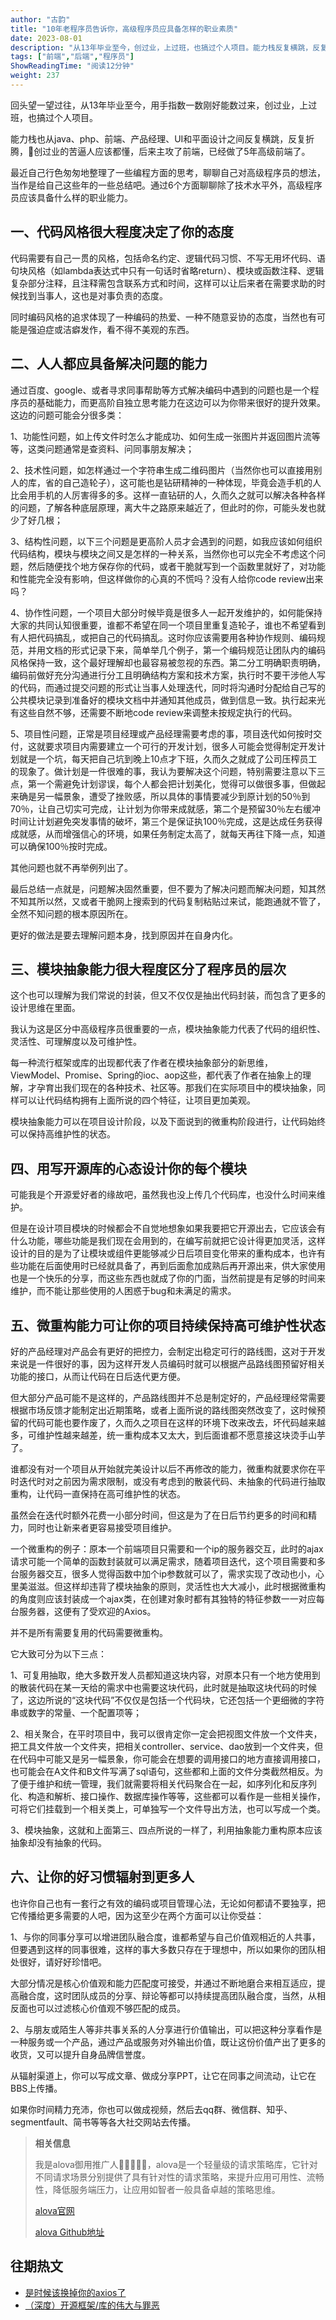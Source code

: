 ```yaml
---
author: "古韵"
title: "10年老程序员告诉你，高级程序员应具备怎样的职业素质"
date: 2023-08-01
description: "从13年毕业至今，创过业，上过班，也搞过个人项目。能力栈反复横跳，反复折腾，通过6个方面聊聊除了技术水平外，高级程序员应该具备什么样的职业能力"
tags: ["前端","后端","程序员"]
ShowReadingTime: "阅读12分钟"
weight: 237
---
```

回头望一望过往，从13年毕业至今，用手指数一数刚好能数过来，创过业，上过班，也搞过个人项目。

能力栈也从java、php、前端、产品经理、UI和平面设计之间反复横跳，反复折腾，🤣创过业的苦逼人应该都懂，后来主攻了前端，已经做了5年高级前端了。

最近自己行色匆匆地整理了一些编程方面的思考，聊聊自己对高级程序员的想法，当作是给自己这些年的一些总结吧。通过6个方面聊聊除了技术水平外，高级程序员应该具备什么样的职业能力。

一、代码风格很大程度决定了你的态度
-----------------

代码需要有自己一贯的风格，包括命名约定、逻辑代码习惯、不写无用坏代码、语句块风格（如lambda表达式中只有一句话时省略return）、模块或函数注释、逻辑复杂部分注释，且注释需包含联系方式和时间，这样可以让后来者在需要求助的时候找到当事人，这也是对事负责的态度。

同时编码风格的追求体现了一种编码的热爱、一种不随意妥协的态度，当然也有可能是强迫症或洁癖发作，看不得不美观的东西。

二、人人都应具备解决问题的能力
---------------

通过百度、google、或者寻求同事帮助等方式解决编码中遇到的问题也是一个程序员的基础能力，而更高阶自独立思考能力在这边可以为你带来很好的提升效果。这边的问题可能会分很多类：

1、功能性问题，如上传文件时怎么才能成功、如何生成一张图片并返回图片流等等，这类问题通常是查资料、问同事朋友解决；

2、技术性问题，如怎样通过一个字符串生成二维码图片（当然你也可以直接用别人的库，省的自己造轮子），这可能也是钻研精神的一种体现，毕竟会造手机的人比会用手机的人厉害得多的多。这样一直钻研的人，久而久之就可以解决各种各样的问题，了解各种底层原理，离大牛之路原来越近了，但此时的你，可能头发也就少了好几根；

3、结构性问题，以下三个问题是更高阶人员才会遇到的问题，如我应该如何组织代码结构，模块与模块之间又是怎样的一种关系，当然你也可以完全不考虑这个问题，然后随便找个地方保存你的代码，或者干脆就写到一个函数里就好了，对功能和性能完全没有影响，但这样做你的心真的不慌吗？没有人给你code review出来吗？

4、协作性问题，一个项目大部分时候毕竟是很多人一起开发维护的，如何能保持大家的共同认知很重要，谁都不希望在同一个项目里重复造轮子，谁也不希望看到有人把代码搞乱，或把自己的代码搞乱。这时你应该需要用各种协作规则、编码规范，并用文档的形式记录下来，简单举几个例子，第一个编码规范让团队内的编码风格保持一致，这个最好理解却也最容易被忽视的东西。第二分工明确职责明确，编码前做好充分沟通进行分工且明确结构方案和技术方案，执行时不要干涉他人写的代码，而通过提交问题的形式让当事人处理迭代，同时将沟通时分配给自己写的公共模块记录到准备好的模块文档中并通知其他成员，做到信息一致。执行起来光有这些自然不够，还需要不断地code review来调整未按规定执行的代码。

5、项目性问题，正常是项目经理或产品经理需要考虑的事，项目迭代如何按时交付，这就要求项目内需要建立一个可行的开发计划，很多人可能会觉得制定开发计划就是一个坑，每天把自己坑到晚上10点才下班，久而久之就成了公司压榨员工的现象了。做计划是一件很难的事，我认为要解决这个问题，特别需要注意以下三点，第一个需避免计划谬误，每个人都会把计划美化，觉得可以做很多事，但做起来确是另一幅景象，遭受了挫败感，所以具体的事情要减少到原计划的50％到70％，让自己切实可完成，让计划为你带来成就感，第二个是预留30％左右缓冲时间让计划避免突发事情的破坏，第三个是保证执100％完成，这是达成任务获得成就感，从而增强信心的环境，如果任务制定太高了，就每天再往下降一点，知道可以确保100％按时完成。

其他问题也就不再举例列出了。

最后总结一点就是，问题解决固然重要，但不要为了解决问题而解决问题，知其然不知其所以然，又或者干脆网上搜索到的代码复制粘贴过来试，能跑通就不管了，全然不知问题的根本原因所在。

更好的做法是要去理解问题本身，找到原因并在自身内化。

三、模块抽象能力很大程度区分了程序员的层次
---------------------

这个也可以理解为我们常说的封装，但又不仅仅是抽出代码封装，而包含了更多的设计思维在里面。

我认为这是区分中高级程序员很重要的一点，模块抽象能力代表了代码的组织性、灵活性、可理解度以及可维护性。

每一种流行框架或库的出现都代表了作者在模块抽象部分的新思维，ViewModel、Promise、Spring的ioc、aop这些，都代表了作者在抽象上的理解，才孕育出我们现在的各种技术、社区等。那我们在实际项目中的模块抽象，同样可以让代码结构拥有上面所说的四个特征，让项目更加美观。

模块抽象能力可以在项目设计阶段，以及下面说到的微重构阶段进行，让代码始终可以保持高维护性的状态。

四、用写开源库的心态设计你的每个模块
------------------

可能我是个开源爱好者的缘故吧，虽然我也没上传几个代码库，也没什么时间来维护。

但是在设计项目模块的时候都会不自觉地想象如果我要把它开源出去，它应该会有什么功能，哪些功能是我们现在会用到的，在编写前就把它设计得更加灵活，这样设计的目的是为了让模块或组件更能够减少日后项目变化带来的重构成本，也许有些功能在后面使用时已经就具备了，再到后面愈加成熟后再开源出来，供大家使用也是一个快乐的分享，而这些东西也就成了你的门面，当然前提是有足够的时间来维护，而不能让那些使用的人困惑于bug和未满足的需求。

五、微重构能力可让你的项目持续保持高可维护性状态
------------------------

好的产品经理对产品会有更好的把控力，会制定出稳定可行的路线图，这对于开发来说是一件很好的事，因为这样开发人员编码时就可以根据产品路线图预留好相关功能的接口，从而让代码在日后迭代更方便。

但大部分产品可能不是这样的，产品路线图并不总是制定好的，产品经理经常需要根据市场反馈才能制定出近期策略，或者上面所说的路线图突然改变了，这时候预留的代码可能也要作废了，久而久之项目在这样的环境下改来改去，坏代码越来越多，可维护性越来越差，统一重构成本又太大，到后面谁都不愿意接这块烫手山芋了。

谁都没有对一个项目从开始就完美设计以后不再修改的能力，微重构就要求你在平时迭代时对之前因为需求限制，或没有考虑到的散装代码、未抽象的代码进行抽取重构，让代码一直保持在高可维护性的状态。

虽然会在迭代时额外花费一小部分时间，但这是为了在日后节约更多的时间和精力，同时也让新来者更容易接受项目维护。

一个微重构的例子：原本一个前端项目只需要和一个ip的服务器交互，此时的ajax请求可能一个简单的函数封装就可以满足需求，随着项目迭代，这个项目需要和多台服务器交互，很多人觉得函数中加个ip参数就可以了，需求实现了改动也小，心里美滋滋。但这样却违背了模块抽象的原则，灵活性也大大减小，此时根据微重构的角度则应该封装成一个ajax类，在创建对象时都有其独特的特征参数一一对应每台服务器，这便有了受欢迎的Axios。

并不是所有需要复用的代码需要微重构。

它大致可分为以下三点：

1、可复用抽取，绝大多数开发人员都知道这块内容，对原本只有一个地方使用到的散装代码在某一天给的需求中也需要这块代码，此时就是抽取这块代码的时候了，这边所说的“这块代码”不仅仅是包括一个代码块，它还包括一个更细微的字符串或数字的常量、一个配置项等；

2、相关聚合，在平时项目中，我可以很肯定你一定会把视图文件放一个文件夹，把工具文件放一个文件夹，把相关controller、service、dao放到一个文件夹，但在代码中可能又是另一幅景象，你可能会在想要的调用接口的地方直接调用接口，也可能会在A文件和B文件写满了sql语句，这些都和上面的文件分类截然相反。为了便于维护和统一管理，我们就需要将相关代码聚合在一起，如序列化和反序列化、构造和解析、接口操作、数据库操作等等，这些都可以看作是一些相关操作，可将它们挂载到一个相关类上，可单独写一个文件导出方法，也可以写成一个类。

3、模块抽象，这就和上面第三、四点所说的一样了，利用抽象能力重构原本应该抽象却没有抽象的代码。

六、让你的好习惯辐射到更多人
--------------

也许你自己也有一套行之有效的编码或项目管理心法，无论如何都请不要独享，把它传播给更多需要的人吧，因为这至少在两个方面可以让你受益：

1、与你的同事分享可以增进团队融合度，谁都希望与自己价值观相近的人共事，但要遇到这样的同事很难，这样的事大多数只存在于理想中，所以如果你的团队相处很好，请好好珍惜吧。

大部分情况是核心价值观和能力匹配度可接受，并通过不断地磨合来相互适应，提高融合度，这时团队成员的分享、辩论等都可以持续提高团队融合度，当然，从相反面也可以过滤核心价值观不够匹配的成员。

2、与朋友或陌生人等非共事关系的人分享进行价值输出，可以把这种分享看作是一种服务或一个产品，通过产品或服务对外输出价值，既让这份价值产出了更多的收货，又可以提升自身品牌信誉度。

从辐射渠道上，你可以写成文章、做成分享PPT，让它在同事之间流动，让它在BBS上传播。

如果你时间精力充沛，你也可以做成视频，然后去qq群、微信群、知乎、segmentfault、简书等等各大社交网站去传播。

> **相关信息**
> 
> 我是alova御用推广人🤘🏻🤘🏼🤘，alova是一个轻量级的请求策略库，它针对不同请求场景分别提供了具有针对性的请求策略，来提升应用可用性、流畅性，降低服务端压力，让应用如智者一般具备卓越的策略思维。
> 
> [alova官网](https://link.juejin.cn?target=https%3A%2F%2Falova.js.org%2F "https://alova.js.org/")
> 
> [alova Github地址](https://link.juejin.cn?target=https%3A%2F%2Fgithub.com%2Falovajs%2Falova "https://github.com/alovajs/alova")

往期热文
----

*   [是时候该换掉你的axios了](https://juejin.cn/post/7213923957824979000 "https://juejin.cn/post/7213923957824979000")
*   [（深度）开源框架/库的伟大与罪恶](https://juejin.cn/post/7215608036394729532 "https://juejin.cn/post/7215608036394729532")